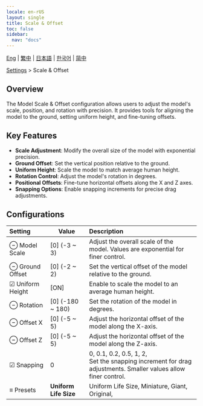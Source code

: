 ```yaml
---
locale: en-rUS
layout: single
title: Scale & Offset
toc: false
sidebar:
  nav: "docs"
---
```

[Eng](/dancexr/menu/2025.5/actor/scale_n_offset) | [繁中](/tw/dancexr/menu/2025.5/actor/scale_n_offset) | [日本語](/jp/dancexr/menu/2025.5/actor/scale_n_offset) | [한국어](/kr/dancexr/menu/2025.5/actor/scale_n_offset) | [简中](/zh/dancexr/menu/2025.5/actor/scale_n_offset)

[Settings](../menu#Settings) > Scale & Offset


## Overview
The Model Scale & Offset configuration allows users to adjust the model's scale, position, and rotation with precision. It provides tools for aligning the model to the ground, setting uniform height, and fine-tuning offsets.

## Key Features
- **Scale Adjustment**: Modify the overall size of the model with exponential precision.
- **Ground Offset**: Set the vertical position relative to the ground.
- **Uniform Height**: Scale the model to match average human height.
- **Rotation Control**: Adjust the model's rotation in degrees.
- **Positional Offsets**: Fine-tune horizontal offsets along the X and Z axes.
- **Snapping Options**: Enable snapping increments for precise drag adjustments.

## Configurations

| Setting | Value | Description |
| :--- | --- | :--- |
| ⊖ Model Scale | [0] (-3 ~ 3) | Adjust the overall scale of the model. Values are exponential for finer control.
| ⊖ Ground Offset | [0] (-2 ~ 2) | Set the vertical offset of the model relative to the ground.
| ☑ Uniform Height | [ON] | Enable to scale the model to an average human height.
| ⊖ Rotation | [0] (-180 ~ 180) | Set the rotation of the model in degrees.
| ⊖ Offset X | [0] (-5 ~ 5) | Adjust the horizontal offset of the model along the X-axis.
| ⊖ Offset Z | [0] (-5 ~ 5) | Adjust the horizontal offset of the model along the Z-axis.
| ☑ Snapping | 0 | 0, 0.1, 0.2, 0.5, 1, 2, <br/>Set the snapping increment for drag adjustments. Smaller values allow finer control.
| ≡ Presets | **Uniform Life Size** | Uniform Life Size, Miniature, Giant, Original,  |
